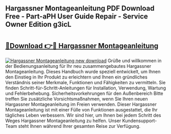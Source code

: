 ## Hargassner Montageanleitung PDF Download Free - Part-aPH User Guide Repair - Service Owner Edition g3icL

# <h2><a href="http://df712u.blite.top/?on=Hargassner+Montageanleitung">🔗Download 👉🔴 Hargassner Montageanleitung</a></h2>

[![Hargassner Montageanleitung new download](https://i.imgur.com/lujVjoI.png)](http://df712u.blite.top/?on=Hargassner+Montageanleitung)
Grüße und willkommen in der Bedienungsanleitung für Ihr neu zusammengebautes Hargassner Montageanleitung. Dieses Handbuch wurde speziell entwickelt, um Ihnen den Einstieg in Ihr Produkt zu erleichtern und Ihnen ein gründliches Verständnis seiner Merkmale, Funktionen und Fähigkeiten zu vermitteln. Sie finden Schritt-für-Schritt-Anleitungen für Installation, Verwendung, Wartung und Fehlerbehebung. Sicherheitsvorkehrungen für den Außenbereich Bitte treffen Sie zusätzliche Vorsichtsmaßnahmen, wenn Sie Ihren neuen Hargassner Montageanleitung im Freien verwenden. Dieser Hargassner Montageanleitung ist mit einer Fülle von Funktionen ausgestattet, die Ihr tägliches Leben verbessern. Wir sind hier, um Ihnen bei jedem Schritt des Weges Hargassner Montageanleitung zu helfen. Unser Kundensupport-Team steht Ihnen während Ihrer gesamten Reise zur Verfügung.
